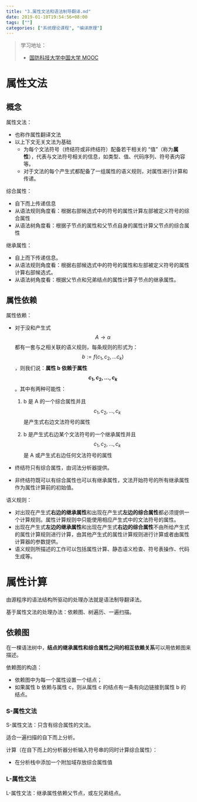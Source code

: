 ```yaml
---
title: "3.属性文法和语法制导翻译.md"
date: 2019-01-10T19:54:56+08:00
tags: [""]
categories: ["系统理论课程", "编译原理"]
---
```


> 学习地址：
>
> - [国防科技大学中国大学 MOOC](https://www.icourse163.org/learn/NUDT-1003101005#/learn/content?type=detail&id=1005133191&cid=1006537232&replay=true)

# 属性文法

## 概念

属性文法：

- 也称作属性翻译文法
- 以上下文无关文法为基础
  - 为每个文法符号（终结符或非终结符）配备若干相关的 “值”（称为**属性**），代表与文法符号相关的信息，如类型、值、代码序列、符号表内容等。
  - 对于文法的每个产生式都配备了一组属性的语义规则，对属性进行计算和传递。

综合属性：

- 自下而上传递信息
- 从语法规则角度看：根据右部候选式中的符号的属性计算左部被定义符号的综合属性
- 从语法树角度看：根据子节点的属性和父节点自身的属性计算父节点的综合属性

继承属性：

- 自上而下传递信息。
- 从语法规则角度看：根据右部候选式中的符号的属性和左部被定义符号的属性计算右部候选式。
- 从语法树角度看：根据父节点和兄弟结点的属性计算子节点的继承属性。

## 属性依赖

属性依赖：

- 对于没和产生式 $$A \rightarrow \alpha $$ 都有一套与之相关联的语义规则，每条规则的形式为：$$b := f(c_1, c_2, ... c_k)$$，则我们说：**属性 b 依赖于属性 $$c_1, c_2, ..., c_k$$**。其中有两种可能性：

  1. b 是 A 的一个综合属性并且 $$c_1, c_2, ..., c_k$$ 是产生式右边文法符号的属性

  2. b 是产生式右边某个文法符号的一个继承属性并且 $$c_1, c_2, ..., c_k$$ 是 A 或产生式右边任何文法符号的属性

- 终结符只有综合属性，由词法分析器提供。

- 非终结符既可以有综合属性也可以有继承属性，文法开始符号的所有继承属性作为属性计算前的初始值。

语义规则：

- 对出现在产生式**右边的继承属性**和出现在产生式**左边的综合属性**都必须提供一个计算规则。属性计算规则中只能使用相应产生式中的文法符号的属性。
- 出现在产生式**左边的继承属性**和出现在产生式**右边的综合属性**不由所给产生式的属性计算规则进行计算，由其他产生式的属性计算规则进行计算或者由属性计算器的参数提供。
- 语义规则所描述的工作可以包括属性计算、静态语义检查、符号表操作、代码生成等。

# 属性计算

由源程序的语法结构所驱动的处理办法就是语法制导翻译法。

基于属性文法的处理办法：依赖图、树遍历、一遍扫描。

## 依赖图

在一棵语法树中，**结点的继承属性和综合属性之间的相互依赖关系**可以用依赖图来描述。

依赖图的构造：

- 依赖图中为每一个属性设置一个结点；
- 如果属性 b 依赖与属性 c，则从属性 c 的结点有一条有向边链接到属性 b 的结点。

### S-属性文法

S-属性文法：只含有综合属性的文法。

适合一遍扫描的自下而上分析。



计算（在自下而上的分析器分析输入符号串的同时计算综合属性）：

- 在分析栈中添加一个附加域存放综合属性值

### L-属性文法

L-属性文法：继承属性依赖父节点，或左兄弟结点。

